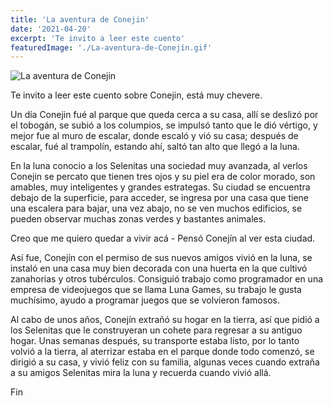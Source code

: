 ```yaml
---
title: 'La aventura de Conejin'
date: '2021-04-20'
excerpt: 'Te invito a leer este cuento'
featuredImage: './La-aventura-de-Conejín.gif'
---
```


![La aventura de Conejin](./La-aventura-de-Conejín.gif)

Te invito a leer este cuento sobre Conejin, está muy chevere.


Un día Conejin fué al parque que queda cerca a su casa, allí se deslizó por el tobogán, se subió a los columpios, se impulsó tanto que le dió vértigo, y mejor fue al muro de escalar, donde escaló y vió su casa; después de escalar, fué al trampolín, estando ahí, saltó tan alto que llegó a la luna.

En la luna conocio a los Selenitas una sociedad muy avanzada, al verlos Conejin se percato que tienen tres ojos y su piel era de color morado,  son amables, muy inteligentes y grandes estrategas.  Su ciudad se encuentra debajo de la superficie, para acceder, se ingresa por una casa que tiene una escalera para bajar, una vez abajo, no se ven muchos edificios, se pueden observar muchas zonas verdes y bastantes animales.

Creo que me quiero quedar a vivir acá -  Pensó Conejín al ver esta ciudad.

Así fue, Conejín con el permiso  de sus nuevos amigos vivió en la luna, se instaló en una casa muy bien decorada con una huerta en la que cultivó zanahorias y otros tubérculos. Consiguió trabajo como programador en una empresa de videojuegos que se llama Luna Games, su trabajo le gusta muchísimo, ayudo a programar juegos que se volvieron famosos.

Al cabo de unos años, Conejín extrañó su hogar en la tierra, así que pidió a los Selenitas que le construyeran un cohete para regresar a su antiguo hogar. Unas semanas después, su transporte estaba listo, por lo tanto volvió a la tierra, al aterrizar estaba en el parque donde todo comenzó, se dirigió a su casa, y vivió feliz con su familia, algunas veces cuando extraña a su amigos Selenitas mira la luna y recuerda cuando vivió allá.

Fin 
